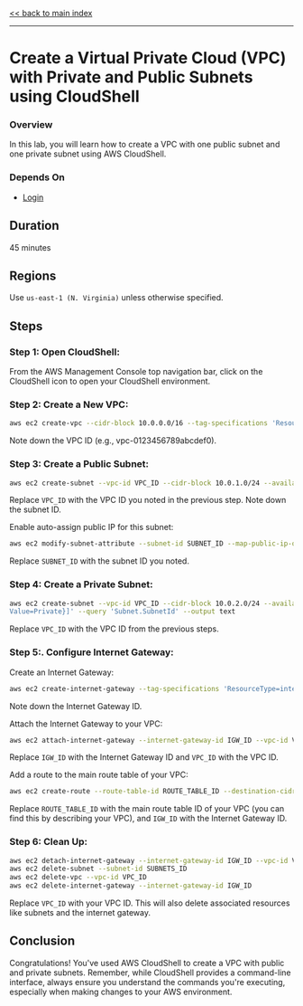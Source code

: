 [<< back to main index](../../README.md)

---

# Create a Virtual Private Cloud (VPC) with Private and Public Subnets using CloudShell

### Overview

In this lab, you will learn how to create a VPC with one public subnet and one private subnet using AWS CloudShell.

### Depends On

- [Login](../login/login.md)

## Duration

45 minutes

## Regions

Use `us-east-1 (N. Virginia)` unless otherwise specified.

## Steps

### Step 1: Open CloudShell:

From the AWS Management Console top navigation bar, click on the CloudShell icon to open your CloudShell environment.

### Step 2: Create a New VPC:

```bash
aws ec2 create-vpc --cidr-block 10.0.0.0/16 --tag-specifications 'ResourceType=vpc,Tags=[{Key=Name,Value=<YOUR_NAME>_my_vpc}]' --query 'Vpc.VpcId' --output text
```
Note down the VPC ID (e.g., vpc-0123456789abcdef0).

### Step 3: Create a Public Subnet:

```bash
aws ec2 create-subnet --vpc-id VPC_ID --cidr-block 10.0.1.0/24 --availability-zone us-east-1a --tag-specifications 'ResourceType=subnet,Tags=[{Key=Name,Value=<YOUR_NAME>_public_subnet},{Key=Facing,Value=Public}]' --query 'Subnet.SubnetId' --output text
```
Replace `VPC_ID` with the VPC ID you noted in the previous step. Note down the subnet ID.

Enable auto-assign public IP for this subnet:

```bash
aws ec2 modify-subnet-attribute --subnet-id SUBNET_ID --map-public-ip-on-launch
```
Replace `SUBNET_ID` with the subnet ID you noted.

### Step 4: Create a Private Subnet:

```bash
aws ec2 create-subnet --vpc-id VPC_ID --cidr-block 10.0.2.0/24 --availability-zone us-east-1a --tag-specifications 'ResourceType=subnet,Tags=[{Key=Name,Value=<YOUR_NAME>_private_subnet},{Key=Facing,
Value=Private}]' --query 'Subnet.SubnetId' --output text
```
Replace `VPC_ID` with the VPC ID from the previous steps.

### Step 5:. Configure Internet Gateway:

Create an Internet Gateway:

```bash
aws ec2 create-internet-gateway --tag-specifications 'ResourceType=internet-gateway,Tags=[{Key=Name,Value=<YOUR_NAME>_my_igw}]' --query 'InternetGateway.InternetGatewayId' --output text
```
Note down the Internet Gateway ID.

Attach the Internet Gateway to your VPC:

```bash
aws ec2 attach-internet-gateway --internet-gateway-id IGW_ID --vpc-id VPC_ID
```
Replace `IGW_ID` with the Internet Gateway ID and `VPC_ID` with the VPC ID.

Add a route to the main route table of your VPC:

```bash
aws ec2 create-route --route-table-id ROUTE_TABLE_ID --destination-cidr-block 0.0.0.0/0 --gateway-id IGW_ID
```
Replace `ROUTE_TABLE_ID` with the main route table ID of your VPC (you can find this by describing your VPC), and `IGW_ID` with the Internet Gateway ID.

### Step 6: Clean Up:

```bash
aws ec2 detach-internet-gateway --internet-gateway-id IGW_ID --vpc-id VPC_ID
aws ec2 delete-subnet --subnet-id SUBNETS_ID
aws ec2 delete-vpc --vpc-id VPC_ID
aws ec2 delete-internet-gateway --internet-gateway-id IGW_ID
```
Replace `VPC_ID` with your VPC ID. This will also delete associated resources like subnets and the internet gateway.

## Conclusion

Congratulations! You've used AWS CloudShell to create a VPC with public and private subnets. Remember, while CloudShell provides a command-line interface, always ensure you understand the commands you're executing, especially when making changes to your AWS environment.
